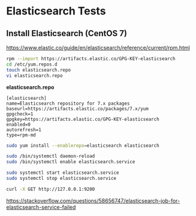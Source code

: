 # Elasticsearch Tests

## Install Elasticsearch (CentOS 7)

https://www.elastic.co/guide/en/elasticsearch/reference/current/rpm.html

```sh
rpm --import https://artifacts.elastic.co/GPG-KEY-elasticsearch
cd /etc/yum.repos.d
touch elasticsearch.repo
vi elasticsearch.repo
```
**elasticsearch.repo**
```
[elasticsearch]
name=Elasticsearch repository for 7.x packages
baseurl=https://artifacts.elastic.co/packages/7.x/yum
gpgcheck=1
gpgkey=https://artifacts.elastic.co/GPG-KEY-elasticsearch
enabled=0
autorefresh=1
type=rpm-md
```

```sh
sudo yum install --enablerepo=elasticsearch elasticsearch

sudo /bin/systemctl daemon-reload
sudo /bin/systemctl enable elasticsearch.service

sudo systemctl start elasticsearch.service
sudo systemctl stop elasticsearch.service
```
```sh
curl -X GET http://127.0.0.1:9200
```
https://stackoverflow.com/questions/58656747/elasticsearch-job-for-elasticsearch-service-failed



